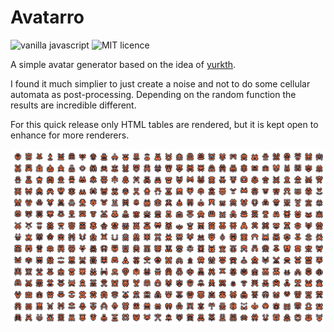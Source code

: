 # Avatarro

![vanilla javascript](https://img.shields.io/badge/vanilla-javascript-blue)
![MIT licence](https://img.shields.io/badge/license-MIT-green)

A simple avatar generator based on the idea of [yurkth](https://github.com/yurkth/sprator).

I found it much simplier to just create a noise and not to do some cellular automata as post-processing.
Depending on the random function the results are incredible different.

For this quick release only HTML tables are rendered, but it is kept open to enhance for more renderers.

![examples](examples.png)
